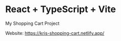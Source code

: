 # React + TypeScript + Vite

My Shopping Cart Project

Website: https://kris-shopping-cart.netlify.app/
